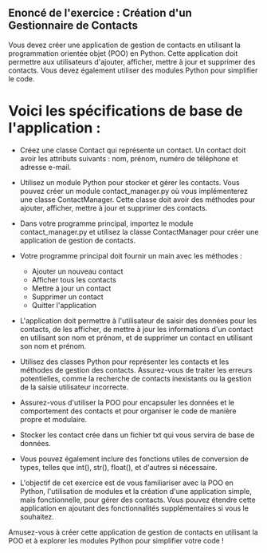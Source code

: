 ## Enoncé de l'exercice : Création d'un Gestionnaire de Contacts

Vous devez créer une application de gestion de contacts en utilisant la programmation orientée objet (POO) en Python. Cette application doit permettre aux utilisateurs d'ajouter, afficher, mettre à jour et supprimer des contacts. Vous devez également utiliser des modules Python pour simplifier le code.

# Voici les spécifications de base de l'application :

- Créez une classe Contact qui représente un contact. Un contact doit avoir les attributs suivants : nom, prénom, numéro de téléphone et adresse e-mail.

- Utilisez un module Python pour stocker et gérer les contacts. Vous pouvez créer un module contact_manager.py où vous implémenterez une classe ContactManager. Cette classe doit avoir des méthodes pour ajouter, afficher, mettre à jour et supprimer des contacts.

- Dans votre programme principal, importez le module contact_manager.py et utilisez la classe ContactManager pour créer une application de gestion de contacts.

- Votre programme principal doit fournir un main avec les méthodes :

     - Ajouter un nouveau contact
     - Afficher tous les contacts
     - Mettre à jour un contact
     - Supprimer un contact
     - Quitter l'application

- L'application doit permettre à l'utilisateur de saisir des données pour les contacts, de les afficher, de mettre à jour les informations d'un contact en utilisant son nom et prénom, et de supprimer un contact en utilisant son nom et prénom.

- Utilisez des classes Python pour représenter les contacts et les méthodes de gestion des contacts. Assurez-vous de traiter les erreurs potentielles, comme la recherche de contacts inexistants ou la gestion de la saisie utilisateur incorrecte.

- Assurez-vous d'utiliser la POO pour encapsuler les données et le comportement des contacts et pour organiser le code de manière propre et modulaire.

- Stocker les contact crée dans un fichier txt qui vous servira de base de données.

- Vous pouvez également inclure des fonctions utiles de conversion de types, telles que int(), str(), float(), et d'autres si nécessaire.

- L'objectif de cet exercice est de vous familiariser avec la POO en Python, l'utilisation de modules et la création d'une application simple, mais fonctionnelle, pour gérer des contacts. Vous pouvez étendre cette application en ajoutant des fonctionnalités supplémentaires si vous le souhaitez.

Amusez-vous à créer cette application de gestion de contacts en utilisant la POO et à explorer les modules Python pour simplifier votre code !
